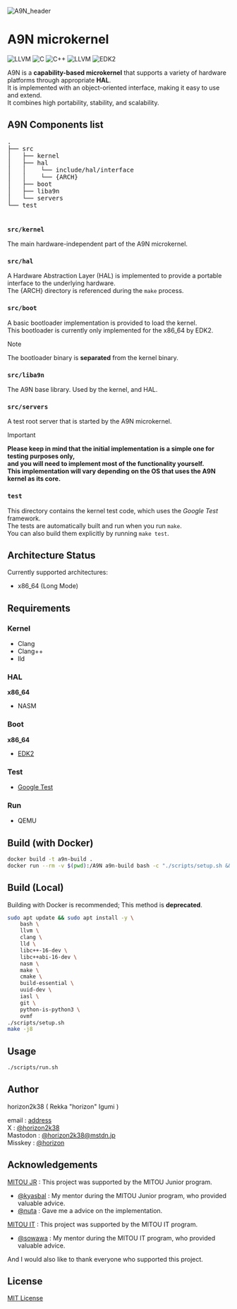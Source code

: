 ![A9N_header](https://github.com/horizon2038/A9N/assets/89717194/1ad9d635-c165-4609-bf47-cd592998409f)

# A9N microkernel

![LLVM](https://img.shields.io/badge/ASM-00599C?style=for-the-badge&logoColor=white)
![C](https://img.shields.io/badge/c-%2300599C.svg?style=for-the-badge&logo=c&logoColor=white)
![C++](https://img.shields.io/badge/c++-%2300599C.svg?style=for-the-badge&logo=c%2B%2B&logoColor=white)
![LLVM](https://img.shields.io/badge/llvm-00599C?style=for-the-badge&logo=llvm&logoColor=white)
![EDK2](https://img.shields.io/badge/%2Aedk2-00599C?style=for-the-badge&logoColor=white)

A9N is a **capability-based microkernel** that supports a variety of hardware platforms through appropriate **HAL**.  
It is implemented with an object-oriented interface, making it easy to use and extend.  
It combines high portability, stability, and scalability.

## A9N Components list

<pre>
.
├── src
│   ├── kernel
│   ├── hal
│   │    └── include/hal/interface
│   │    └── {ARCH}
│   ├── boot
│   ├── liba9n
│   └── servers
└── test

</pre>

### `src/kernel`

The main hardware-independent part of the A9N microkernel.

### `src/hal`

A Hardware Abstraction Layer (HAL) is implemented to provide a portable interface
to the underlying hardware.  
The {ARCH} directory is referenced during the `make` process.  

### `src/boot`

A basic bootloader implementation is provided to load the kernel.  
This bootloader is currently only implemented for the x86_64 by EDK2.
> [!NOTE]
> The bootloader binary is **separated** from the kernel binary.

### `src/liba9n`

The A9N base library.
Used by the kernel, and HAL.

### `src/servers`

A test root server that is started by the A9N microkernel.  

> [!IMPORTANT]
> **Please keep in mind that the initial implementation is a simple one for testing purposes only,  
> and you will need to implement most of the functionality yourself.  
> This implementation will vary depending on the OS that uses the A9N kernel as its core.**

### `test`

This directory contains the kernel test code, which uses the *Google Test* framework.  
The tests are automatically built and run when you run `make`.  
You can also build them explicitly by running `make test`.

## Architecture Status

Currently supported architectures:

- x86_64 (Long Mode)

## Requirements

### Kernel

- Clang
- Clang++
- lld

### HAL

**x86_64**
- NASM

### Boot

**x86_64**
- [EDK2](https://github.com/tianocore/edk2)

### Test

- [Google Test](https://github.com/google/googletest)

### Run

- QEMU

## Build (with Docker)

```bash
docker build -t a9n-build .
docker run --rm -v $(pwd):/A9N a9n-build bash -c "./scripts/setup.sh && make -j8"
```

## Build (Local)

Building with Docker is recommended; This method is **deprecated**.

``` bash
sudo apt update && sudo apt install -y \
    bash \
    llvm \
    clang \
    lld \
    libc++-16-dev \
    libc++abi-16-dev \
    nasm \
    make \
    cmake \
    build-essential \
    uuid-dev \
    iasl \
    git \
    python-is-python3 \
    ovmf
./scripts/setup.sh
make -j8
```

## Usage

```bash
./scripts/run.sh
```

## Author

horizon2k38 ( Rekka "horizon" Igumi )

email : [address](<mailto:rekka728@gmail.com>)  
X : [@horizon2k38](https://x.com/horizon2k38)  
Mastodon : [@horizon2k38@mstdn.jp](https://mstdn.jp/@horizon2k38)  
Misskey : [@horizon](https://misskey.io/@horizon)  

## Acknowledgements

[MITOU JR](https://jr.mitou.org/projects/2023/a9n) : This project was supported by the MITOU Junior program.  
- [@kyasbal](https://github.com/kyasbal) : My mentor during the MITOU Junior program, who provided valuable advice.  
- [@nuta](https://github.com/nuta) : Gave me a advice on the implementation.  

[MITOU IT](https://www.ipa.go.jp/jinzai/mitou/it/2024/gaiyou-sg-2.html) : This project was supported by the MITOU IT program.
- [@sowawa](https://github.com/sowawa) : My mentor during the MITOU IT program, who provided valuable advice.

And I would also like to thank everyone who supported this project.  

## License

[MIT License](https://choosealicense.com/licenses/mit/)
